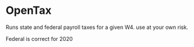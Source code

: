 # OpenTax
Runs state and federal payroll taxes for a given W4.
use at your own risk.

Federal is correct for 2020
